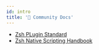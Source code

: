 ```yaml
---
id: intro
title: '👥 Community Docs'
---
```


- [Zsh PLugin Standard](02_zsh_plugin_standard.md)
- [Zsh Native Scripting Handbook](03_zsh_native_scripting_handbook.md)
